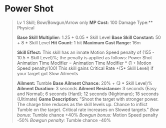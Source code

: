 # __Power Shot__ #
> Lv 1 Skill; Bow/Bowgun/Arrow only
> **MP Cost:** 100
> Damage Type:** Physical
> 
> **Base Skill Multiplier:** 1.25 + 0.05 * Skill Level
> **Base Skill Constant:** 50 + 8 * Skill Level
> **Hit Count:** 1 hit
> **Maximum Cast Range:** 16m
>
> **Skill Effect:**
This skill has an innate Motion Speed penalty of (155 - 10.5 * Skill Level)%; the penalty is applied as follows:
Power Shot Animation Time Modifier = Animation Time Modifier * (1 + Motion Speed penalty/100)
This skill gains Critical Rate +(5* Skill Level) if your target got Slow Ailments
> 
> **Ailment:** Tumble
> **Base Ailment Chance:** 20% + (3 * Skill Level)%
> **Ailment Duration:** 3 seconds
> **Ailment Resistance:**  3 seconds (Easy and Normal); 6 seconds (Hard); 12 seconds (Nightmare); 18 seconds (Ultimate)
> **Game Description:** "Shoot the target with stronger power. The charge time reduces as the skill levels up. Chance to inflict Tumble on the target. Critical rate increases on Slowed targets."
*Bow bonus:* Tumble chance +40%
*Bowgun bonus:* Motion Speed penalty -50%
*Bowgun penalty:* Tumble chance -40%
